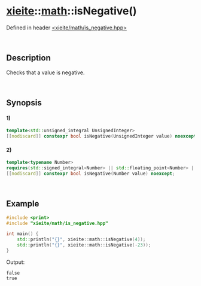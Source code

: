 # [xieite](../../xieite.md)\:\:[math](../../math.md)\:\:isNegative\(\)
Defined in header [<xieite/math/is_negative.hpp>](../../../include/xieite/math/is_negative.hpp)

&nbsp;

## Description
Checks that a value is negative.

&nbsp;

## Synopsis
#### 1)
```cpp
template<std::unsigned_integral UnsignedInteger>
[[nodiscard]] constexpr bool isNegative(UnsignedInteger value) noexcept;
```
#### 2)
```cpp
template<typename Number>
requires(std::signed_integral<Number> || std::floating_point<Number> || xieite::concepts::SpecializationOf<Number, xieite::math::BigInteger>)
[[nodiscard]] constexpr bool isNegative(Number value) noexcept;
```

&nbsp;

## Example
```cpp
#include <print>
#include "xieite/math/is_negative.hpp"

int main() {
    std::println("{}", xieite::math::isNegative(4));
    std::println("{}", xieite::math::isNegative(-23));
}
```
Output:
```
false
true
```
